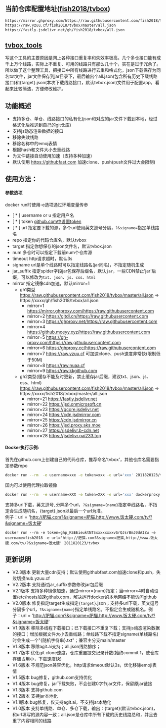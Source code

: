 ## 当前仓库配置地址([fish2018/tvbox](https://github.com/fish2018/tvbox))
```bash
https://mirror.ghproxy.com/https://raw.githubusercontent.com/fish2018/tvbox/master/all.json
https://raw.yzuu.cf/fish2018/tvbox/master/all.json
https://fastly.jsdelivr.net/gh/fish2018/tvbox/all.json
```

## [tvbox_tools](https://hub.docker.com/r/2011820123/tvbox)
写这个工具的主要原因是网上各种接口重复率和失效率极高。几个多仓接口能有成千上万个线路，实际上不重复、可用的线路只有那么几十个，实在是过于冗余了。所以做了这个整理工具，把接口中所有线路进行去重和格式化，json下载保存为同名txt文件，jar文件保存到jar目录下，最后输出个all.json(包含所有历史下载线路接口)和{target}.json(本次下载线路接口，默认tvbox.json)文件用于配置app，看起来比较简洁，方便修改维护。

## 功能概述
- 支持多仓、单仓、线路接口的私有化(json和对应的jar文件下载到本地，经过格式化后推送到自己的git仓库)
- 支持js动态渲染数据的接口
- 移除失效线路
- 移除名称中的emoj表情
- 根据hash和文件大小去重线路
- 为文件链接自动使用加速（支持多种加速）
- 默认使用 https://githubfast.com 加速clone、push(push文件过大会限制)

## 使用方法：

#### 参数选项 
docker run时使用-e选项通过环境变量传参

- [ * ] username or u 指定用户名
- [ * ] token [github.com中设置token](https://github.com/settings/tokens)
- [ * ] url 指定要下载的源，多个url使用英文逗号分隔，`?&signame=`指定单线路名
- repo 指定你的代码仓库名，默认tvbox
- target 指定你想保存的json文件名，默认tvbox.json
- num 多仓时可以指定下载前num个仓库源
- timeout http请求超时，默认3s
- signame url是单个线路时可以指定线路名(jar同名)，不指定随机生成
- jar_suffix 指定spider字段jar包保存后缀名，默认`jar`，一些CDN禁止'jar'后缀，可以修改为`txt`、`json`、`js`、`css`、`html`
- mirror 指定镜像cdn加速，默认mirror=1
  - gh1类型 https://raw.githubusercontent.com/fish2018/tvbox/master/all.json => https://xxxx/gh/fish2018/tvbox/all.json
    - mirror=1 https://mirror.ghproxy.com/https://raw.githubusercontent.com
    - mirror=2 https://gitdl.cn/https://raw.githubusercontent.com
    - mirror=3 https://ghproxy.net/https://raw.githubusercontent.com
    - mirror=4 https://github.moeyy.xyz/https://raw.githubusercontent.com
    - mirror=5 https://gh-proxy.com/https://raw.githubusercontent.com
    - mirror=6 https://ghproxy.cc/https://raw.githubusercontent.com
    - mirror=7 https://raw.yzuu.cf 可加速clone、push速度非常快(限制低于50M)
    - mirror=8 https://raw.nuaa.cf
    - mirror=9 https://raw.kkgithub.com
  - gh2类型(缓存不能及时更新，禁止缓存jar后缀，建议txt、json、js、css、html) https://raw.githubusercontent.com/fish2018/tvbox/master/all.json => https://xxxx/fish2018/tvbox/master/all.json
    - mirror=21 https://fastly.jsdelivr.net
    - mirror=22 https://jsd.onmicrosoft.cn
    - mirror=23 https://gcore.jsdelivr.net
    - mirror=24 https://cdn.jsdmirror.com
    - mirror=25 https://cdn.jsdmirror.cn
    - mirror=26 https://jsd.proxy.aks.moe
    - mirror=27 https://jsdelivr.b-cdn.net
    - mirror=28 https://jsdelivr.pai233.top

#### Docker执行示例:
首先在github.com上创建自己的代码仓库，推荐命名'tvbox'，其他仓库名需要指定参数repo

```bash
docker run --rm  -e username=xxx -e token=xxx -e url='xxx' 2011820123/tvbox
```

国内可以使用代理拉取镜像
```bash
docker run --rm  -e username=XXX -e token=XXX -e url='xxx' dockerproxy.com/2011820123/tvbox:latest
```

支持多url下载，英文逗号`,`分隔多个url，`?&signame={name}`指定单线路名，不指定会生成随机名，{target}.json以最后一个url为准。<br>
例子：url = 'http://肥猫.com?&signame=肥猫,http://www.饭太硬.com/tv/?&signame=饭太硬'
```
docker run --rm -e token=ghp_RSEEieuktNTSxxxxxxxxvSrQJsrBmJ0dAIZw -e username=fish2018 -e url='http://肥猫.com?&signame=肥猫,http://www.饭太硬.com/tv/?&signame=饭太硬' 2011820123/tvbox
```

## 更新说明
- V2.3版本 更新大量cdn支持；默认使用githubfast.com加速clone和push，失败切换hub.yzuu.cf
- V2.2版本 支持通过jar_suffix参数修改jar包后缀
- V2.1版本 支持多种镜像加速，通过mirror={num}指定；当mirror<4时自动设置/etc/hosts加速github.com，解决运行docker的本地网络不能访问github
- V2.0版本 修复指定target生成指定`{target}`.json；支持多url下载，英文逗号分隔多个url，`?&signame={name}`指定单线路名，不指定会生成随机名。例子：url = 'http://肥猫.com?&signame=肥猫,http://www.饭太硬.com/tv/?&signame=饭太硬'
- V1.9版本 移除多线程下载接口；已下载接口不重复下载；支持js动态渲染数据的接口；增加根据文件大小去重线路；单线路下载不指定signame(单线路名)时会生成一个"{随机字符串}.txt"；兼容主分支main/master
- V1.8版本 移除agit.ai支持；all.json线路排序；
- V1.7版本 优化git clone速度，仓库重置提交记录计数(始终commit 1，使仓库存储占用小，下载速度快)
- V1.6版本 不规范json兼容优化，http请求timeout默认3s，优化移除emoji表情
- V1.5版本 bug修复，github.com支持优化
- V1.4版本 bug修复，jar下载失败，不会创建0字节jar文件，保留原jar链接
- V1.3版本 支持github.com
- V1.2版本 支持jar本地化
- V1.1版本 bug修复，仅支持agit.ai，不支持jar本地化
- V1.0版本 支持单线路、单仓、多仓下载，输出：{target}(默认tvbox.json)，和url填写的源内容一致；all.json是仓库中所有下载的历史线路总和，并且去重了内容相同的线路
  
